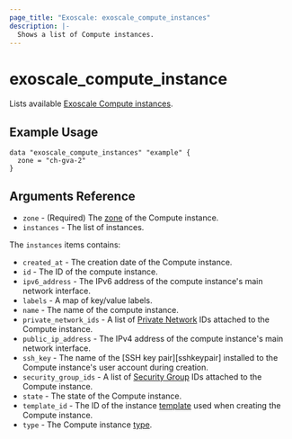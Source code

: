 ```yaml
---
page_title: "Exoscale: exoscale_compute_instances"
description: |-
  Shows a list of Compute instances.
---
```


# exoscale\_compute\_instance

Lists available [Exoscale Compute instances][compute-doc].


## Example Usage

```hcl
data "exoscale_compute_instances" "example" {
  zone = "ch-gva-2"
}
```

## Arguments Reference

* `zone` - (Required) The [zone][zone] of the Compute instance.
* `instances` - The list of instances.

The `instances` items contains:

* `created_at` - The creation date of the Compute instance.
* `id` - The ID of the compute instance.
* `ipv6_address` - The IPv6 address of the compute instance's main network interface.
* `labels` - A map of key/value labels.
* `name` - The name of the compute instance.
* `private_network_ids` - A list of [Private Network][r-private_network] IDs attached to the Compute instance.
* `public_ip_address` - The IPv4 address of the compute instance's main network interface.
* `ssh_key` - The name of the [SSH key pair][sshkeypair] installed to the Compute instance's user account during creation.
* `security_group_ids` - A list of [Security Group][r-security_group] IDs attached to the Compute instance.
* `state` - The state of the Compute instance.
* `template_id` - The ID of the instance [template][template] used when creating the Compute instance.
* `type` - The Compute instance [type][type].


[compute-doc]: https://community.exoscale.com/documentation/compute/
[r-private_network]: ../resources/private_network
[r-security_group]: ../resources/security_group
[sshkeypair-doc]: https://community.exoscale.com/documentation/compute/ssh-keypairs/
[template]: https://www.exoscale.com/templates/
[type]: https://www.exoscale.com/pricing/#/compute/
[zone]: https://www.exoscale.com/datacenters/
